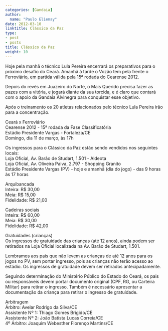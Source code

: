```yaml
---
categories: [Gandaia]
author:
  name: "Paulo Elienay"
date: 2012-03-10
linktitle: Clássico da Paz
type:
- post
- posts
title: Clássico da Paz
weight: 10
---
```

Hoje pela manhã o técnico Lula Pereira encerrará os preparativos para o próximo desafio do Ceará. Amanhã à tarde o Vozão tem pela frente o Ferroviário, em partida válida pela 15ª rodada do Cearense 2012.

Depois do revés em Juazeiro do Norte, o Mais Querido precisa fazer as pazes com a vitória, e jogará diante da sua torcida, e é claro que contará com o apoio da Gandaia Alvinegra para conquistar esse objetivo.

Após o treinamento os 20 atletas relacionados pelo técnico Lula Pereira irão para a concentração.

Ceará x Ferroviário  
Cearense 2012 - 15ª rodada da Fase Classificatória  
Estádio Presidente Vargas - Fortaleza/CE  
Domingo, dia 11 de março, às 17h

Os ingressos para o Clássico da Paz estão sendo vendidos nos seguintes locais:  
Loja Oficial, Av. Barão de Studart, 1.501 - Aldeota  
Loja Oficial, Av. Oliveira Paiva, 2.797 - Shopping Granito  
Estádio Presidente Vargas (PV) - hoje e amanhã (dia do jogo) - das 9 horas às 17 horas 

Arquibancada  
Inteira: R$ 30,00  
Meia: R$ 15,00  
Fidelidade: R$ 21,00

Cadeiras sociais  
Inteira: R$ 60,00  
Meia: R$ 30,00  
Fidelidade: R$ 42,00

Gratuidades (crianças)  
Os ingressos de gratuidade das crianças (até 12 anos), ainda podem ser retirados na Loja Oficial localizada na Av. Barão de Studart, 1.501.

Lembramos aos pais que não levem as crianças de até 12 anos para os jogos no PV, sem portar ingresso, pois as crianças não terão acesso ao estádio. Os ingressos de gratuidade devem ser retirados antecipadamente.

Seguindo determinação do Ministério Público do Estado do Ceará, os pais ou responsáveis devem portar documento original (CPF, RG, ou Carteira Militar) para retirar o ingresso. Também é necessário apresentar a documentação da criança para retirar o ingresso de gratuidade.

Arbitragem  
Árbitro: Avelar Rodrigo da Silva/CE  
Assistente Nº 1: Thiago Gomes Brígido/CE  
Assistente Nº 2: João Batista Lucas Correia/CE  
4º Árbitro: Joaquim Webesther Florenço Martins/CE
